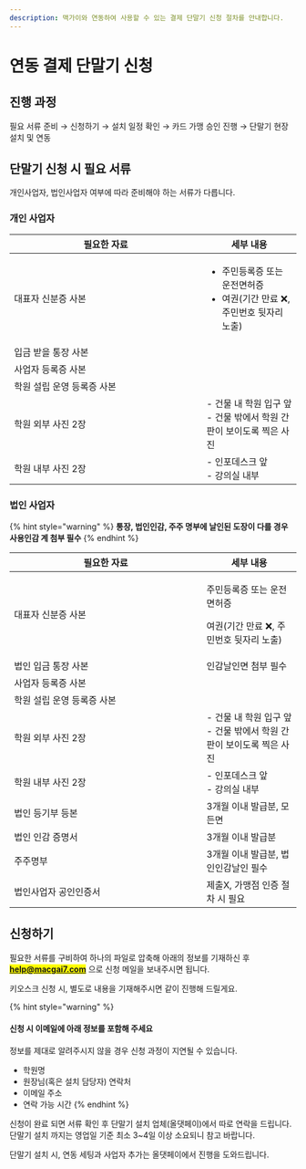```yaml
---
description: 맥가이와 연동하여 사용할 수 있는 결제 단말기 신청 절차를 안내합니다.
---
```


# 연동 결제 단말기 신청

## **진행 과정**

필요 서류 준비 → 신청하기 → 설치 일정 확인 → 카드 가맹 승인 진행 → 단말기 현장 설치 및 연동

## 단말기 신청 시 필요 서류

개인사업자, 법인사업자 여부에 따라 준비해야 하는 서류가 다릅니다.

### 개인 사업자

<table><thead><tr><th width="322">필요한 자료</th><th>세부 내용</th></tr></thead><tbody><tr><td>대표자 신분증 사본</td><td><ul><li>주민등록증 또는 운전면허증</li><li>여권(기간 만료 ❌, 주민번호 뒷자리 노출)</li></ul></td></tr><tr><td>입금 받을 통장 사본</td><td></td></tr><tr><td>사업자 등록증 사본</td><td></td></tr><tr><td>학원 설립 운영 등록증 사본</td><td></td></tr><tr><td>학원 외부 사진 2장</td><td>- 건물 내 학원 입구 앞<br>- 건물 밖에서 학원 간판이 보이도록 찍은 사진</td></tr><tr><td>학원 내부 사진 2장</td><td>- 인포데스크 앞<br>- 강의실 내부</td></tr></tbody></table>

### 법인 사업자

{% hint style="warning" %}
**통장, 법인인감, 주주 명부에 날인된 도장이 다를 경우 사용인감 계 첨부 필수**
{% endhint %}

<table><thead><tr><th width="322">필요한 자료</th><th>세부 내용</th></tr></thead><tbody><tr><td>대표자 신분증 사본</td><td><p>주민등록증 또는 운전면허증</p><p>여권(기간 만료 ❌, 주민번호 뒷자리 노출)</p></td></tr><tr><td>법인 입금 통장 사본</td><td>인감날인면 첨부 필수</td></tr><tr><td>사업자 등록증 사본</td><td></td></tr><tr><td>학원 설립 운영 등록증 사본</td><td></td></tr><tr><td>학원 외부 사진 2장</td><td>- 건물 내 학원 입구 앞<br>- 건물 밖에서 학원 간판이 보이도록 찍은 사진</td></tr><tr><td>학원 내부 사진 2장</td><td>- 인포데스크 앞<br>- 강의실 내부</td></tr><tr><td>법인 등기부 등본</td><td>3개월 이내 발급분, 모든면</td></tr><tr><td>법인 인감 증명서</td><td>3개월 이내 발급분</td></tr><tr><td>주주명부</td><td>3개월 이내 발급분, 법인인감날인 필수</td></tr><tr><td>법인사업자 공인인증서</td><td>제출X, 가맹점 인증 절차 시 필요</td></tr></tbody></table>

## 신청하기

필요한 서류를 구비하여 하나의 파일로 압축해 아래의 정보를 기재하신 후 <mark style="color:blue;">**help@macgai7.com**</mark> 으로 신청 메일을 보내주시면 됩니다.

키오스크 신청 시, 별도로 내용을 기재해주시면 같이 진행해 드릴게요.

{% hint style="warning" %}
#### 신청 시 이메일에 아래 정보를 포함해 주세요

정보를 제대로 알려주시지 않을 경우 신청 과정이 지연될 수 있습니다.

* 학원명
* 원장님(혹은 설치 담당자) 연락처
* 이메일 주소
* 연락 가능 시간
{% endhint %}

신청이 완료 되면 서류 확인 후 단말기 설치 업체(올댓페이)에서 따로 연락을 드립니다. 단말기 설치 까지는 영업일 기준 최소 3\~4일 이상 소요되니 참고 바랍니다.

단말기 설치 시, 연동 세팅과 사업자 추가는 올댓페이에서 진행을 도와드립니다.

